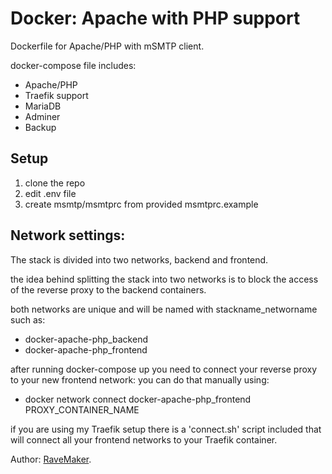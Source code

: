# Docker: Apache with PHP support
Dockerfile for Apache/PHP with mSMTP client.

docker-compose file includes:
 - Apache/PHP
 - Traefik support
 - MariaDB
 - Adminer
 - Backup

## Setup
1. clone the repo
2. edit .env file
3. create msmtp/msmtprc from provided msmtprc.example

## Network settings:
The stack is divided into two networks, backend and frontend.

the idea behind splitting the stack into two networks
is to block the access of the reverse proxy to the backend containers.

both networks are unique and will be named with stackname_networname such as:

- docker-apache-php_backend
- docker-apache-php_frontend

after running docker-compose up you need to connect your reverse proxy to your new frontend network:
 you can do that manually using:
 - docker network connect docker-apache-php_frontend PROXY_CONTAINER_NAME

if you are using my Traefik setup there is a 'connect.sh' script included
that will connect all your frontend networks to your Traefik container.

Author: [RaveMaker][RaveMaker].

[RaveMaker]: http://ravemaker.net
 